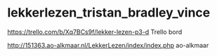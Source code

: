 # lekkerlezen_tristan_bradley_vince

https://trello.com/b/Xq7BCs9f/lekker-lezen-p3-d Trello bord

http://151363.ao-alkmaar.nl/LekkerLezen/index/index.php ao-alkmaar
